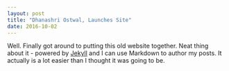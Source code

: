 ```yaml
---
layout: post
title: "Dhanashri Ostwal, Launches Site"
date: 2016-10-02
---
```


Well. Finally got around to putting this old website together. 
Neat thing about it - powered by [Jekyll](http://jekyllrb.com) and I can use Markdown to author my posts. 
It actually is a lot easier than I thought it was going to be.
